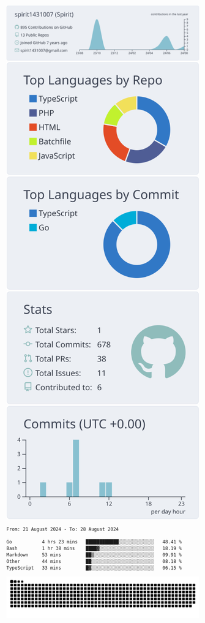 [![](https://raw.githubusercontent.com/spirit1431007/spirit1431007/master/profile-summary-card-output/nord_bright/0-profile-details.svg)](https://git.io/spiritx)
[![](https://raw.githubusercontent.com/spirit1431007/spirit1431007/master/profile-summary-card-output/nord_bright/1-repos-per-language.svg)](https://git.io/spiritx) [![](https://raw.githubusercontent.com/spirit1431007/spirit1431007/master/profile-summary-card-output/nord_bright/2-most-commit-language.svg)](https://git.io/spiritx)
[![](https://raw.githubusercontent.com/spirit1431007/spirit1431007/master/profile-summary-card-output/nord_bright/3-stats.svg)](https://git.io/spiritx) [![](https://raw.githubusercontent.com/spirit1431007/spirit1431007/master/profile-summary-card-output/nord_bright/4-productive-time.svg)](https://git.io/spiritx)

<!--START_SECTION:waka-->

```txt
From: 21 August 2024 - To: 28 August 2024

Go           4 hrs 23 mins   ████████████░░░░░░░░░░░░░   48.41 %
Bash         1 hr 38 mins    ████▓░░░░░░░░░░░░░░░░░░░░   18.19 %
Markdown     53 mins         ██▒░░░░░░░░░░░░░░░░░░░░░░   09.91 %
Other        44 mins         ██░░░░░░░░░░░░░░░░░░░░░░░   08.18 %
TypeScript   33 mins         █▓░░░░░░░░░░░░░░░░░░░░░░░   06.15 %
```

<!--END_SECTION:waka-->

![contribution](https://github.com/spirit1431007/spirit1431007/blob/output/github-contribution-grid-snake.svg)
